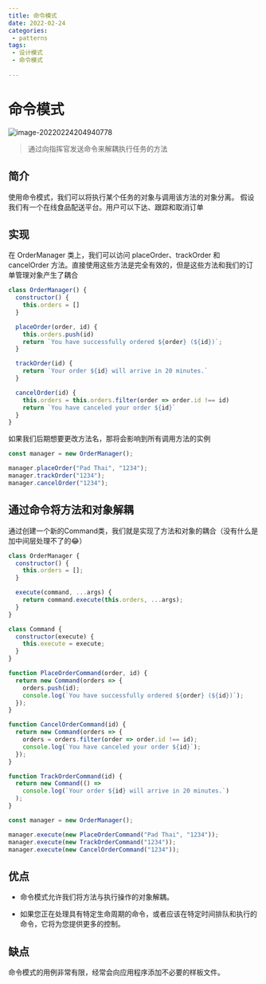 ```yaml
---
title: 命令模式
date: 2022-02-24
categories:
 - patterns
tags:
 - 设计模式
 - 命令模式
 
---
```


# 命令模式

![image-20220224204940778](https://tva1.sinaimg.cn/large/e6c9d24egy1gzow4z17l6j20je0ak3yy.jpg)

> 通过向指挥官发送命令来解耦执行任务的方法

## 简介

使用命令模式，我们可以将执行某个任务的对象与调用该方法的对象分离。 假设我们有一个在线食品配送平台。用户可以下达、跟踪和取消订单

## 实现

在 OrderManager 类上，我们可以访问 placeOrder、trackOrder 和 cancelOrder 方法。直接使用这些方法是完全有效的，但是这些方法和我们的订单管理对象产生了耦合

```js
class OrderManager() {
  constructor() {
    this.orders = []
  }

  placeOrder(order, id) {
    this.orders.push(id)
    return `You have successfully ordered ${order} (${id})`;
  }

  trackOrder(id) {
    return `Your order ${id} will arrive in 20 minutes.`
  }

  cancelOrder(id) {
    this.orders = this.orders.filter(order => order.id !== id)
    return `You have canceled your order ${id}`
  }
}
```

如果我们后期想要更改方法名，那将会影响到所有调用方法的实例

```javascript
const manager = new OrderManager();

manager.placeOrder("Pad Thai", "1234");
manager.trackOrder("1234");
manager.cancelOrder("1234");
```

## 通过命令将方法和对象解耦

通过创建一个新的Command类，我们就是实现了方法和对象的耦合（没有什么是加中间层处理不了的😂）

```jsx
class OrderManager {
  constructor() {
    this.orders = [];
  }

  execute(command, ...args) {
    return command.execute(this.orders, ...args);
  }
}

class Command {
  constructor(execute) {
    this.execute = execute;
  }
}

function PlaceOrderCommand(order, id) {
  return new Command(orders => {
    orders.push(id);
    console.log(`You have successfully ordered ${order} (${id})`);
  });
}

function CancelOrderCommand(id) {
  return new Command(orders => {
    orders = orders.filter(order => order.id !== id);
    console.log(`You have canceled your order ${id}`);
  });
}

function TrackOrderCommand(id) {
  return new Command(() =>
    console.log(`Your order ${id} will arrive in 20 minutes.`)
  );
}

const manager = new OrderManager();

manager.execute(new PlaceOrderCommand("Pad Thai", "1234"));
manager.execute(new TrackOrderCommand("1234"));
manager.execute(new CancelOrderCommand("1234"));
```

## 优点

- 命令模式允许我们将方法与执行操作的对象解耦。

- 如果您正在处理具有特定生命周期的命令，或者应该在特定时间排队和执行的命令，它将为您提供更多的控制。

## 缺点

命令模式的用例非常有限，经常会向应用程序添加不必要的样板文件。